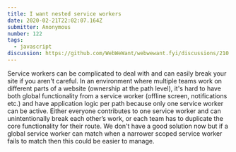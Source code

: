 ```yaml
---
title: I want nested service workers
date: 2020-02-21T22:02:07.164Z
submitter: Anonymous
number: 122
tags:
  - javascript
discussion: https://github.com/WebWeWant/webwewant.fyi/discussions/210
---
```

Service workers can be complicated to deal with and can easily break your site if you aren't careful. In an environment where multiple teams work on different parts of a website (ownership at the path level), it's hard to have both global functionality from a service worker (offline screen, notifications etc.) and have application logic per path because only one service worker can be active. Either everyone contributes to one service worker and can unintentionally break each other’s work, or each team has to duplicate the core functionality for their route. We don't have a good solution now but if a global service worker can match when a narrower scoped service worker fails to match then this could be easier to manage.
